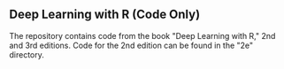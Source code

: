 ## Deep Learning with R (Code Only)

The repository contains code from the book "Deep Learning with R," 2nd and 3rd editions.
Code for the 2nd edition can be found in the "2e" directory.
